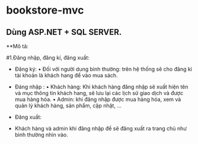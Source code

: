 # bookstore-mvc
## Dùng ASP.NET + SQL SERVER.
**Mô tả: 

#1.Đăng nhập, đăng kí, đăng xuất:

-	Đăng ký:
•	Đối với người dung bình thường: trên hệ thống sẽ cho đăng kí tài khoản là khách hang để vào mua sách.

-	Đáng nhập :
•	Khách hàng: Khi khách hàng đăng nhập sẽ xuất hiện tên và mục thông tin khách hang, sẽ lưu lại các lịch sử giao dịch và được mua hàng hóa.
•	Admin: khi đăng nhập được mua hàng hóa, xem và quản lý khách hàng, sản phẩm, cập nhật, …

-	Đăng xuất: 
-	Khách hàng và admin khi đăng nhập đề sẽ đăng xuất ra trang chủ như bình thường nhìn vào.
